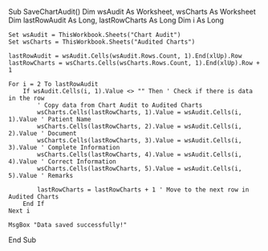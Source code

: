 Sub SaveChartAudit()
    Dim wsAudit As Worksheet, wsCharts As Worksheet
    Dim lastRowAudit As Long, lastRowCharts As Long
    Dim i As Long

    Set wsAudit = ThisWorkbook.Sheets("Chart Audit")
    Set wsCharts = ThisWorkbook.Sheets("Audited Charts")
    
    lastRowAudit = wsAudit.Cells(wsAudit.Rows.Count, 1).End(xlUp).Row
    lastRowCharts = wsCharts.Cells(wsCharts.Rows.Count, 1).End(xlUp).Row + 1
    
    For i = 2 To lastRowAudit
        If wsAudit.Cells(i, 1).Value <> "" Then ' Check if there is data in the row
            ' Copy data from Chart Audit to Audited Charts
            wsCharts.Cells(lastRowCharts, 1).Value = wsAudit.Cells(i, 1).Value ' Patient Name
            wsCharts.Cells(lastRowCharts, 2).Value = wsAudit.Cells(i, 2).Value ' Document
            wsCharts.Cells(lastRowCharts, 3).Value = wsAudit.Cells(i, 3).Value ' Complete Information
            wsCharts.Cells(lastRowCharts, 4).Value = wsAudit.Cells(i, 4).Value ' Correct Information
            wsCharts.Cells(lastRowCharts, 5).Value = wsAudit.Cells(i, 5).Value ' Remarks
            
            lastRowCharts = lastRowCharts + 1 ' Move to the next row in Audited Charts
        End If
    Next i
    
    MsgBox "Data saved successfully!"
End Sub
